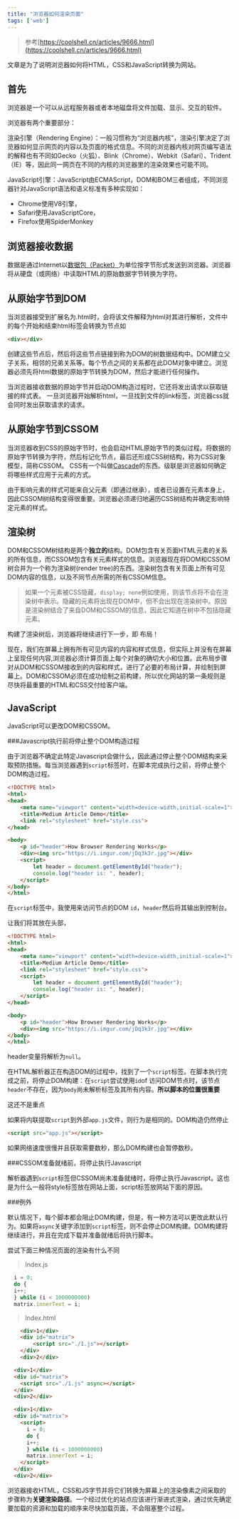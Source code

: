```yaml
---
title: "浏览器如何渲染页面"
tags: ['web']
---
```


> 参考[https://coolshell.cn/articles/9666.html](https://coolshell.cn/articles/9666.html)

文章是为了说明浏览器如何将HTML，CSS和JavaScript转换为网站。

## 首先
浏览器是一个可以从远程服务器或者本地磁盘将文件加载、显示、交互的软件。

浏览器有两个重要部分：

渲染引擎（Rendering Engine）：一般习惯称为“浏览器内核”，渲染引擎决定了浏览器如何显示网页的内容以及页面的格式信息。不同的浏览器内核对网页编写语法的解释也有不同如Gecko（火狐）、Blink（Chrome）、Webkit（Safari）、Trident（IE）等，因此同一网页在不同的内核的浏览器里的渲染效果也可能不同。

JavaScript引擎：JavaScript由ECMAScript，DOM和BOM三者组成，不同浏览器针对JavaScript语法和语义标准有多种实现如：
+ Chrome使用V8引擎，
+ Safari使用JavaScriptCore，
+ Firefox使用SpiderMonkey

## 浏览器接收数据

数据是通过Internet以[数据包（Packet）](https://baike.baidu.com/item/%E6%95%B0%E6%8D%AE%E5%8C%85/489739)为单位按字节形式发送到浏览器。浏览器将从硬盘（或网络）中读取HTML的原始数据字节转换为字符。

## 从原始字节到DOM
当浏览器接受到扩展名为.html时，会将该文件解释为html对其进行解析，文件中的每个开始和结束html标签会转换为节点如

```html
<div></div>
```
创建这些节点后，然后将这些节点链接到称为DOM的树数据结构中。DOM建立父子关系，相邻的兄弟关系等。每个节点之间的关系都在此DOM对象中建立。浏览器必须先将html数据的原始字节转换为DOM，然后才能进行任何操作。

当浏览器接收数据的原始字节并启动DOM构造过程时，它还将发出请求以获取链接的样式表。
一旦浏览器开始解析html，一旦找到文件的link标签，浏览器css就会同时发出获取请求的请求。

## 从原始字节到CSSOM

当浏览器收到CSS的原始字节时，也会启动HTML原始字节的类似过程。将数据的原始字节转换为字符，然后标记化节点，最后还形成CSS树结构，称为CSS对象模型，简称CSSOM。
CSS有一个叫做[Cascade](https://blog.logrocket.com/how-css-works-understanding-the-cascade-d181cd89a4d8/)的东西。级联是浏览器如何确定将哪些样式应用于元素的方式。

由于影响元素的样式可能来自父元素（即通过继承），或者已设置在元素本身上，因此CSSOM树结构变得很重要。浏览器必须递归地遍历CSS树结构并确定影响特定元素的样式。

## 渲染树

DOM和CSSOM树结构是两个**独立的**结构。DOM包含有关页面HTML元素的关系的所有信息，而CSSOM包含有关元素样式的信息。浏览器现在将DOM和CSSOM树合并为一个称为渲染树(render tree)的东西。渲染树包含有关页面上所有可见DOM内容的信息，以及不同节点所需的所有CSSOM信息。

> 如果一个元素被CSS隐藏，`display; none`例如使用，则该节点将不会在渲染树中表示。隐藏的元素将出现在DOM中，但不会出现在渲染树中。原因是渲染树结合了来自DOM和CSSOM的信息，因此它知道在树中不包括隐藏元素。

构建了渲染树后，浏览器将继续进行下一步，即 布局！

现在，我们在屏幕上拥有所有可见内容的内容和样式信息，但实际上并没有在屏幕上呈现任何内容,浏览器必须计算页面上每个对象的确切大小和位置。此布局步骤对从DOM和CSSOM接收到的内容和样式，进行了必要的布局计算，并绘制到屏幕上。DOM和CSSOM必须在成功绘制之前构建，所以优化网站的第一条规则是尽快将最重要的HTML和CSS交付给客户端。

## JavaScript

JavaScript可以更改DOM和CSSOM。

###Javascript执行前将停止整个DOM构造过程

由于浏览器不确定此特定Javascript会做什么，因此通过停止整个DOM结构来采取预防措施。每当浏览器遇到`script`标签时，在脚本完成执行之前，将停止整个DOM构造过程。

```html
<!DOCTYPE html>
<html>
<head>
    <meta name="viewport" content="width=device-width,initial-scale=1">
    <title>Medium Article Demo</title>
    <link rel="stylesheet" href="style.css">
</head>

<body>
    <p id="header">How Browser Rendering Works</p>
    <div><img src="https://i.imgur.com/jDq3k3r.jpg"></div>
    <script>
        let header = document.getElementById("header");
        console.log("header is: ", header);
    </script>
</body>
</html>
```

在`script`标签中，我使用来访问节点的DOM `id`，`header`然后将其输出到控制台。

让我们将其放在头部，

```html
<!DOCTYPE html>
<html>
<head>
    <meta name="viewport" content="width=device-width,initial-scale=1">
    <title>Medium Article Demo</title>
    <link rel="stylesheet" href="style.css">
    <script>
        let header = document.getElementById("header");
        console.log("header is: ", header);
    </script>
</head>

<body>
    <p id="header">How Browser Rendering Works</p>
    <div><img src="https://i.imgur.com/jDq3k3r.jpg"></div>
</body>
</html>
```

header变量将解析为`null`。

在HTML解析器正在构造DOM的过程中，找到了一个`script`标签。在脚本执行完成之前，将停止DOM构建：在`script`尝试使用`id`of 访问DOM节点时，该节点`header`不存在，因为`body`尚未解析标签及其所有内容。**所以脚本的位置很重要**

这还不是重点

如果将内联提取`script`到外部`app.js`文件，则行为是相同的。DOM构造仍然停止

```html
<script src="app.js"></script>
```

如果网络速度很慢并且获取需要数秒，那么DOM构建也会暂停数秒。

###CSSOM准备就绪前，将停止执行Javascript

解析器遇到`script`标签但CSSOM尚未准备就绪时，将停止执行Javascript。这也是为什么一般将style标签放在网站上面，script标签放网站下面的原因。

###例外

默认情况下，每个脚本都会阻止DOM构建，但是，有一种方法可以更改此默认行为。如果将`async`关键字添加到`script`标签，则不会停止DOM构建。DOM构建将继续进行，并且在完成下载并准备就绪后将执行脚本。

尝试下面三种情况页面的渲染有什么不同

> Index.js

```javascript
  i = 0;
  do {
  i++;
  } while (i < 1000000000)
  matrix.innerText = i;
```

> Index.html

```html
    <div>1</div>
    <div id="matrix">
        <script src="./1.js"></script>
    </div>
    <div>2</div>
```



```html
  <div>1</div>
  <div id="matrix">
    <script src="./1.js" async></script>
  </div>
  <div>2</div>
```



```html
  <div>1</div>
  <div id="matrix">
    <script>
      i = 0;
      do {
      i++;
      } while (i < 1000000000)
      matrix.innerText = i;
    </script>
  </div>
  <div>2</div>
```



浏览器接收HTML，CSS和JS字节并将它们转换为屏幕上的渲染像素之间采取的步骤称为**关键渲染路径**。一个经过优化的站点应该进行渐进式渲染，通过优先确定要加载的资源和加载的顺序来尽快加载页面，不会阻塞整个过程。

